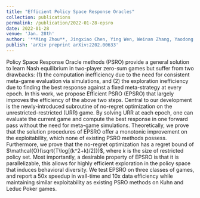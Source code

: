 ```yaml
---
title: "Efficient Policy Space Response Oracles"
collection: publications
permalink: /publication/2022-01-28-epsro
date: 2022-01-28
venue: 'Jan. 28th'
author: '**Ming Zhou**, Jingxiao Chen, Ying Wen, Weinan Zhang, Yaodong Yang, Yong Yu, Jun Wang'
publish: 'arXiv preprint arXiv:2202.00633'
---
```


Policy Space Response Oracle methods (PSRO) provide a general solution to learn Nash equilibrium in two-player zero-sum games but suffer from two drawbacks: (1) the computation inefficiency due to the need for consistent meta-game evaluation via simulations, and (2) the exploration inefficiency due to finding the best response against a fixed meta-strategy at every epoch. In this work, we propose Efficient PSRO (EPSRO) that largely improves the efficiency of the above two steps. Central to our development is the newly-introduced subroutine of no-regret optimization on the unrestricted-restricted (URR) game. By solving URR at each epoch, one can evaluate the current game and compute the best response in one forward pass without the need for meta-game simulations. Theoretically, we prove that the solution procedures of EPSRO offer a monotonic improvement on the exploitability, which none of existing PSRO methods possess. Furthermore, we prove that the no-regret optimization has a regret bound of $\mathcal{O}(\sqrt{T\log[(k^2+k)/2]})$, where $k$ is the size of restricted policy set. Most importantly, a desirable property of EPSRO is that it is parallelizable, this allows for highly efficient exploration in the policy space that induces behavioral diversity. We test EPSRO on three classes of games, and report a 50x speedup in wall-time and 10x data efficiency while maintaining similar exploitability as existing PSRO methods on Kuhn and Leduc Poker games.
